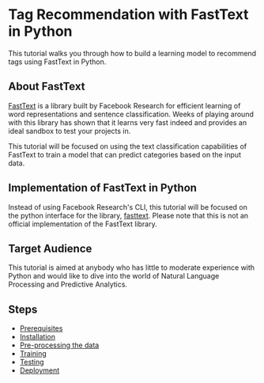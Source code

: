 # Tag Recommendation with FastText in Python

This tutorial walks you through how to build a learning model to recommend tags using FastText in Python. 

## About FastText

[FastText](https://github.com/facebookresearch/fastText) is a library built by Facebook Research for efficient learning of word representations and sentence classification. Weeks of playing around with this library has shown that it learns very fast indeed and provides an ideal sandbox to test your projects in. 

This tutorial will be focused on using the text classification capabilities of FastText to train a model that can predict categories based on the input data.

## Implementation of FastText in Python

Instead of using Facebook Research's CLI, this tutorial will be focused on the python interface for the library, [fasttext](https://pypi.python.org/pypi/fasttext). Please note that this is not an official implementation of the FastText library. 

## Target Audience
This tutorial is aimed at anybody who has little to moderate experience with Python and would like to dive into the world of Natural Language Processing and Predictive Analytics. 

## Steps
* [Prerequisites](01-prerequisites.md)
* [Installation](02-installation.md) 
* [Pre-processing the data](03-preprocessing.md)
* [Training](04-training.md)
* [Testing](05-testing.md) 
* [Deployment](06-deployment.md) 
